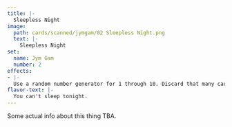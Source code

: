 ```yaml
---
title: |-
  Sleepless Night
image: 
  path: cards/scanned/jymgam/02 Sleepless Night.png
  text: |-
    Sleepless Night
set:
  name: Jym Gam
  number: 2
effects: 
- |-
  Use a random number generator for 1 through 10. Discard that many cards if you have them.
flavor-text: |-
  You can't sleep tonight.
---
```

Some actual info about this thing TBA.
